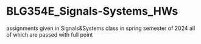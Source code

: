 # BLG354E_Signals-Systems_HWs
assignments given in Signals&amp;Systems class in spring semester of 2024 all of which are passed with full point
